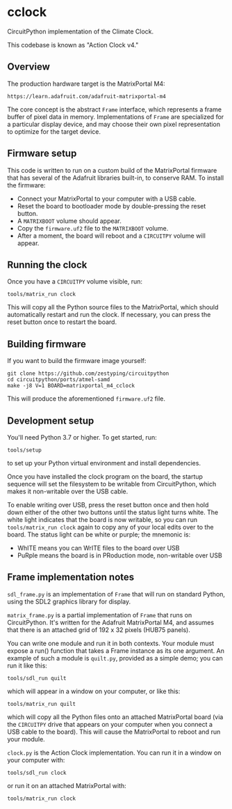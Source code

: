 # cclock

CircuitPython implementation of the Climate Clock.

This codebase is known as "Action Clock v4."

## Overview

The production hardware target is the MatrixPortal M4:

    https://learn.adafruit.com/adafruit-matrixportal-m4

The core concept is the abstract `Frame` interface, which represents
a frame buffer of pixel data in memory.  Implementations of `Frame`
are specialized for a particular display device, and may choose their
own pixel representation to optimize for the target device.

## Firmware setup

This code is written to run on a custom build of the MatrixPortal
firmware that has several of the Adafruit libraries built-in,
to conserve RAM.  To install the firmware:

  - Connect your MatrixPortal to your computer with a USB cable.
  - Reset the board to bootloader mode by double-pressing the reset button.
  - A `MATRIXBOOT` volume should appear.
  - Copy the `firmware.uf2` file to the `MATRIXBOOT` volume.
  - After a moment, the board will reboot and a `CIRCUITPY` volume will appear.

## Running the clock

Once you have a `CIRCUITPY` volume visible, run:

    tools/matrix_run clock

This will copy all the Python source files to the MatrixPortal, which
should automatically restart and run the clock.  If necessary, you can
press the reset button once to restart the board.

## Building firmware

If you want to build the firmware image yourself:

    git clone https://github.com/zestyping/circuitpython
    cd circuitpython/ports/atmel-samd
    make -j8 V=1 BOARD=matrixportal_m4_cclock

This will produce the aforementioned `firmware.uf2` file.

## Development setup

You'll need Python 3.7 or higher.  To get started, run:

    tools/setup

to set up your Python virtual environment and install dependencies.

Once you have installed the clock program on the board, the startup
sequence will set the filesystem to be writable from CircuitPython,
which makes it non-writable over the USB cable.

To enable writing over USB, press the reset button once and then hold
down either of the other two buttons until the status light turns white.
The white light indicates that the board is now writable, so you can
run `tools/matrix_run clock` again to copy any of your local edits over
to the board.  The status light can be white or purple; the mnemonic is:

  - WhITE means you can WrITE files to the board over USB
  - PuRple means the board is in PRoduction mode, non-writable over USB

## Frame implementation notes

`sdl_frame.py` is an implementation of `Frame` that will run on standard
Python, using the SDL2 graphics library for display.

`matrix_frame.py` is a partial implementation of `Frame` that runs on
CircuitPython.  It's written for the Adafruit MatrixPortal M4, and
assumes that there is an attached grid of 192 x 32 pixels (HUB75 panels).

You can write one module and run it in both contexts.  Your module must
expose a run() function that takes a Frame instance as its one argument.
An example of such a module is `quilt.py`, provided as a simple demo;
you can run it like this:

    tools/sdl_run quilt

which will appear in a window on your computer, or like this:

    tools/matrix_run quilt

which will copy all the Python files onto an attached MatrixPortal board
(via the `CIRCUITPY` drive that appears on your computer when you connect
a USB cable to the board).  This will cause the MatrixPortal to reboot
and run your module.

`clock.py` is the Action Clock implementation.  You can run it in a window
on your computer with:

    tools/sdl_run clock

or run it on an attached MatrixPortal with:

    tools/matrix_run clock
